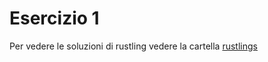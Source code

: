 # Esercizio 1
Per vedere le soluzioni di rustling vedere la cartella [rustlings](http://www.rust-lang.org/learn/get-started)